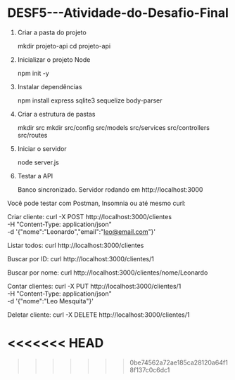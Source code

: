 # DESF5---Atividade-do-Desafio-Final
1. Criar a pasta do projeto

    mkdir projeto-api
    cd projeto-api

2. Inicializar o projeto Node

    npm init -y


3. Instalar dependências

    npm install express sqlite3 sequelize body-parser

4. Criar a estrutura de pastas

    mkdir src
    mkdir src/config src/models src/services src/controllers src/routes

5. Iniciar o servidor

    node server.js

6. Testar a API

    Banco sincronizado.
    Servidor rodando em http://localhost:3000


Você pode testar com Postman, Insomnia ou até mesmo curl:

Criar cliente:
    curl -X POST http://localhost:3000/clientes \
    -H "Content-Type: application/json" \
    -d '{"nome":"Leonardo","email":"leo@email.com"}'

Listar todos:
    curl http://localhost:3000/clientes

Buscar por ID:
    curl http://localhost:3000/clientes/1

Buscar por nome:
    curl http://localhost:3000/clientes/nome/Leonardo

Contar clientes:
    curl -X PUT http://localhost:3000/clientes/1 \
    -H "Content-Type: application/json" \
    -d '{"nome":"Leo Mesquita"}'

Deletar cliente:
    curl -X DELETE http://localhost:3000/clientes/1






<<<<<<< HEAD
=======


>>>>>>> 0be74562a72ae185ca28120a64f18f137c0c6dc1
